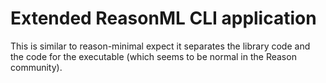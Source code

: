 # Extended ReasonML CLI application

This is similar to reason-minimal expect it separates the library code and
the code for the executable (which seems to be normal in the Reason community).
